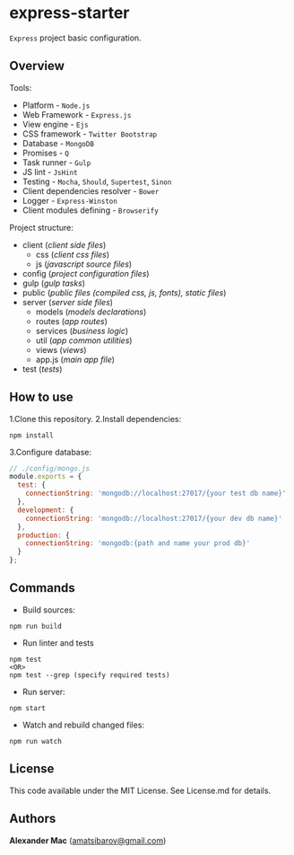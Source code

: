 # express-starter
`Express` project basic configuration.

## Overview
Tools:
 - Platform - `Node.js`
 - Web Framework - `Express.js`
 - View engine - `Ejs`
 - CSS framework - `Twitter Bootstrap`
 - Database - `MongoDB`
 - Promises - `Q`
 - Task runner - `Gulp`
 - JS lint - `JsHint`
 - Testing - `Mocha`, `Should`, `Supertest`, `Sinon`
 - Client dependencies resolver - `Bower`
 - Logger - `Express-Winston`
 - Client modules defining - `Browserify`

Project structure:
- client (_client side files_)
  - css (_client css files_)
  - js  (_javascript source files_)
- config (_project configuration files_)
- gulp (_gulp tasks_)
- public (_public files (compiled css, js, fonts), static files_)
- server (_server side files_)
  - models (_models declarations_)
  - routes (_app routes_)
  - services (_business logic_)
  - util (_app common utilities_)
  - views (_views_)
  - app.js (_main app file_)
- test (_tests_)

## How to use
1.Clone this repository.
2.Install dependencies:
```
npm install
```
3.Configure database:
``` js
// ./config/mongo.js
module.exports = {
  test: {
    connectionString: 'mongodb://localhost:27017/{your test db name}'
  },
  development: {
    connectionString: 'mongodb://localhost:27017/{your dev db name}'
  },
  production: {
    connectionString: 'mongodb:{path and name your prod db}'
  }
};
```


## Commands

- Build sources:
```
npm run build
```
- Run linter and tests
```
npm test
<OR>
npm test --grep (specify required tests)
```
- Run server:
```
npm start
```
- Watch and rebuild changed files:
```
npm run watch
```

## License
This code available under the MIT License.
See License.md for details.  

## Authors
**Alexander Mac** ([amatsibarov@gmail.com](mailto:amatsibarov@gmail.com))
